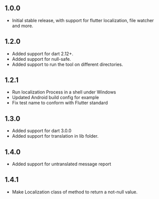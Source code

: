 ## 1.0.0

- Initial stable release, with support for flutter localization, file watcher and more.

## 1.2.0

- Added support for dart 2.12+.
- Added support for null-safe.
- Added support to run the tool on different directories.

## 1.2.1

- Run localization Process in a shell under Windows
- Updated Android build config for example
- Fix test name to conform with Flutter standard

## 1.3.0

- Added support for dart 3.0.0
- Added support for translation in lib folder.

## 1.4.0

- Added support for untranslated message report

## 1.4.1

- Make Localization class of method to return a not-null value.